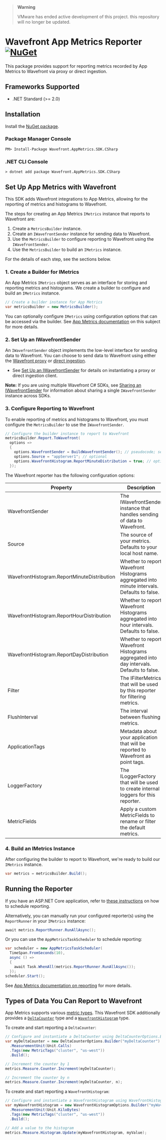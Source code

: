 > **Warning**
>
> VMware has ended active development of this project. this repository will no longer be updated.

# Wavefront App Metrics Reporter [![NuGet](https://img.shields.io/nuget/v/Wavefront.AppMetrics.SDK.CSharp.svg)](https://www.nuget.org/packages/Wavefront.AppMetrics.SDK.CSharp)

This package provides support for reporting metrics recorded by App Metrics to Wavefront via proxy or direct ingestion.

## Frameworks Supported
  * .NET Standard (>= 2.0)

## Installation
Install the [NuGet package](https://www.nuget.org/packages/Wavefront.AppMetrics.SDK.CSharp/).

### Package Manager Console

```
PM> Install-Package Wavefront.AppMetrics.SDK.CSharp
```

### .NET CLI Console

```
> dotnet add package Wavefront.AppMetrics.SDK.CSharp
```

## Set Up App Metrics with Wavefront
This SDK adds Wavefront integrations to App Metrics, allowing for the reporting of metrics and histograms to Wavefront.

The steps for creating an App Metrics `IMetrics` instance that reports to Wavefront are:
1. Create a `MetricsBuilder` instance.
2. Create an `IWavefrontSender` instance for sending data to Wavefront.
3. Use the `MetricsBuilder` to configure reporting to Wavefront using the `IWavefrontSender`.
4. Use the `MetricsBuilder` to build an `IMetrics` instance.

For the details of each step, see the sections below.

### 1. Create a Builder for IMetrics
An App Metrics `IMetrics` object serves as an interface for storing and reporting metrics and histograms. We create a builder to configure and build an `IMetrics` instance.

```csharp
// Create a builder instance for App Metrics
var metricsBuilder = new MetricsBuilder();
```

You can optionally configure `IMetrics` using configuration options that can be accessed via the builder. See [App Metrics documentation](https://www.app-metrics.io/getting-started/fundamentals/configuration/) on this subject for more details.

### 2. Set Up an IWavefrontSender
An `IWavefrontSender` object implements the low-level interface for sending data to Wavefront. You can choose to send data to Wavefront using either the [Wavefront proxy](https://docs.wavefront.com/proxies.html) or [direct ingestion](https://docs.wavefront.com/direct_ingestion.html).

* See [Set Up an IWavefrontSender](https://github.com/wavefrontHQ/wavefront-sdk-doc-sources/blob/master/csharp/wavefrontsender.md#set-up-an-iwavefrontsender-instance) for details on instantiating a proxy or direct ingestion client.

**Note:** If you are using multiple Wavefront C# SDKs, see [Sharing an IWavefrontSender](https://github.com/wavefrontHQ/wavefront-sdk-doc-sources/blob/master/csharp/wavefrontsender.md#share-an-iwavefrontsender-instance) for information about sharing a single `IWavefrontSender` instance across SDKs.

### 3. Configure Reporting to Wavefront
To enable reporting of metrics and histograms to Wavefront, you must configure the `MetricsBuilder` to use the `IWavefrontSender`.

```csharp
// Configure the builder instance to report to Wavefront
metricsBuilder.Report.ToWavefront(
  options =>
  {
    options.WavefrontSender = BuildWavefrontSender(); // pseudocode; see above
    options.Source = "appServer1"; // optional
    options.WavefrontHistogram.ReportMinuteDistribution = true; // optional
  });
```

The Wavefront reporter has the following configuration options:

|Property|Description|Required?|
|-------------|-------------|:-----:|
|WavefrontSender|The IWavefrontSender instance that handles sending of data to Wavefront.|Y|
|Source|The source of your metrics. Defaults to your local host name.|N|
|WavefrontHistogram.ReportMinuteDistribution|Whether to report Wavefront Histograms aggregated into minute intervals. Defaults to false.|N|
|WavefrontHistogram.ReportHourDistribution|Whether to report Wavefront Histograms aggregated into hour intervals. Defaults to false.|N|
|WavefrontHistogram.ReportDayDistribution|Whether to report Wavefront Histograms aggregated into day intervals. Defaults to false.|N|
|Filter|The IFilterMetrics that will be used by this reporter for filtering metrics.|N|
|FlushInterval|The interval between flushing metrics.|N|
|ApplicationTags|Metadata about your application that will be reported to Wavefront as point tags.|N|
|LoggerFactory|The ILoggerFactory that will be used to create internal loggers for this reporter.|N|
|MetricFields|Apply a custom MetricFields to rename or filter the default metrics.|N|

### 4. Build an IMetrics Instance
After configuring the builder to report to Wavefront, we're ready to build our `IMetrics` instance.

```csharp
var metrics = metricsBuilder.Build();
```

## Running the Reporter
If you have an ASP.NET Core application, refer to [these instructions](https://www.app-metrics.io/web-monitoring/aspnet-core/reporting/) on how to schedule reporting.

Alternatively, you can manually run your configured reporter(s) using the `ReportRunner` in your `IMetrics` instance:

```csharp
await metrics.ReportRunner.RunAllAsync();
```

Or you can use the `AppMetricsTaskScheduler` to schedule reporting:

```csharp
var scheduler = new AppMetricsTaskScheduler(
  TimeSpan.FromSeconds(10),
  async () =>
  {
    await Task.WhenAll(metrics.ReportRunner.RunAllAsync());
  });
scheduler.Start();
```

See [App Metrics documentation on reporting](https://www.app-metrics.io/getting-started/#reporting-metrics) for more details.

## Types of Data You Can Report to Wavefront
App Metrics supports various [metric types](https://www.app-metrics.io/getting-started/metric-types/). This Wavefront SDK additionally provides a [`DeltaCounter`](https://docs.wavefront.com/delta_counters.html) type and a [`WavefrontHistogram`](https://docs.wavefront.com/proxies_histograms.html) type.

To create and start reporting a `DeltaCounter`:

```csharp
// Configure and instantiate a DeltaCounter using DeltaCounterOptions.Builder.
var myDeltaCounter = new DeltaCounterOptions.Builder("myDeltaCounter")
  .MeasurementUnit(Unit.Calls)
  .Tags(new MetricTags("cluster", "us-west"))
  .Build();

// Increment the counter by 1
metrics.Measure.Counter.Increment(myDeltaCounter);

// Increment the counter by n
metrics.Measure.Counter.Increment(myDeltaCounter, n);
```

To create and start reporting a `WavefrontHistogram`:

```csharp
// Configure and instantiate a WavefrontHistogram using WavefrontHistogramOptions.Builder.
var myWavefrontHistogram = new WavefrontHistogramOptions.Builder("myWavefrontHistogram")
  .MeasurementUnit(Unit.KiloBytes)
  .Tags(new MetricTags("cluster", "us-west"))
  .Build();

// Add a value to the histogram
metrics.Measure.Histogram.Update(myWavefrontHistogram, myValue);

```
